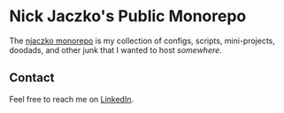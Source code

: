 # Nick Jaczko's Public Monorepo

The [njaczko monorepo](https://github.com/njaczko/njaczko) is my collection of
configs, scripts, mini-projects, doodads, and other junk that I wanted to host
_somewhere_.

## Contact

Feel free to reach me on [LinkedIn](https://www.linkedin.com/in/njaczko).
